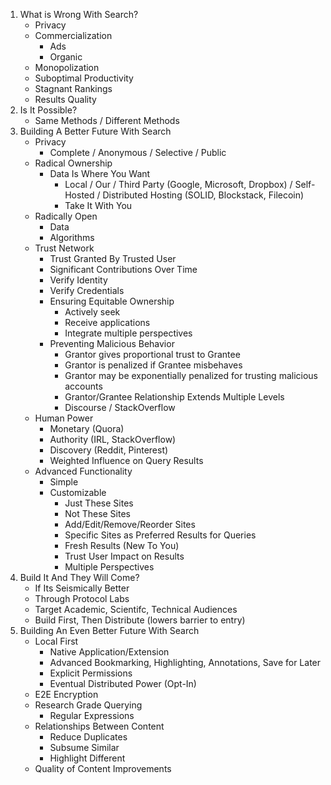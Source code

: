 1. What is Wrong With Search?
    - Privacy
    - Commercialization
        - Ads
        - Organic
    - Monopolization
    - Suboptimal Productivity
    - Stagnant Rankings
    - Results Quality
1. Is It Possible?
    - Same Methods / Different Methods
1. Building A Better Future With Search
    - Privacy
        - Complete / Anonymous / Selective / Public
    - Radical Ownership
        - Data Is Where You Want
            - Local / Our / Third Party (Google, Microsoft, Dropbox) / Self-Hosted / Distributed Hosting (SOLID, Blockstack, Filecoin)
            - Take It With You
    - Radically Open
        - Data
        - Algorithms
    - Trust Network
        - Trust Granted By Trusted User
        - Significant Contributions Over Time
        - Verify Identity
        - Verify Credentials
        - Ensuring Equitable Ownership
            - Actively seek
            - Receive applications
            - Integrate multiple perspectives
        - Preventing Malicious Behavior
            - Grantor gives proportional trust to Grantee
            - Grantor is penalized if Grantee misbehaves
            - Grantor may be exponentially penalized for trusting malicious accounts
            - Grantor/Grantee Relationship Extends Multiple Levels
            - Discourse / StackOverflow
    - Human Power
        - Monetary (Quora)
        - Authority (IRL, StackOverflow)
        - Discovery (Reddit, Pinterest)
        - Weighted Influence on Query Results
    - Advanced Functionality
        - Simple
        - Customizable
            - Just These Sites
            - Not These Sites
            - Add/Edit/Remove/Reorder Sites
            - Specific Sites as Preferred Results for Queries
            - Fresh Results (New To You)
            - Trust User Impact on Results
            - Multiple Perspectives
1. Build It And They Will Come?
    - If Its Seismically Better
    - Through Protocol Labs
    - Target Academic, Scientifc, Technical Audiences
    - Build First, Then Distribute (lowers barrier to entry)
1. Building An Even Better Future With Search
    - Local First
        - Native Application/Extension
        - Advanced Bookmarking, Highlighting, Annotations, Save for Later
        - Explicit Permissions
        - Eventual Distributed Power (Opt-In)
    - E2E Encryption
    - Research Grade Querying
        - Regular Expressions
    - Relationships Between Content
        - Reduce Duplicates
        - Subsume Similar
        - Highlight Different
    - Quality of Content Improvements